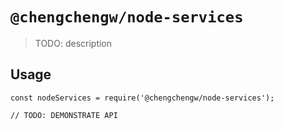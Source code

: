 # `@chengchengw/node-services`

> TODO: description

## Usage

```
const nodeServices = require('@chengchengw/node-services');

// TODO: DEMONSTRATE API
```
